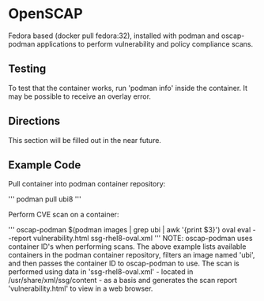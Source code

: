 # OpenSCAP

Fedora based (docker pull fedora:32), installed with podman and oscap-podman applications to perform vulnerability and policy compliance scans.

## Testing
To test that the container works, run 'podman info' inside the container. 
It may be possible to receive an overlay error.

## Directions
This section will be filled out in the near future.

## Example Code
Pull container into podman container repository:

'''
podman pull ubi8
'''

Perform CVE scan on a container:

'''
oscap-podman $(podman images | grep ubi | awk '{print $3}') oval eval --report vulnerability.html ssg-rhel8-oval.xml
'''
NOTE: oscap-podman uses container ID's when performing scans. The above example lists available containers in the podman container repository, filters an image named 'ubi', and then passes the container ID to oscap-podman to use. The scan is performed using data in 'ssg-rhel8-oval.xml' - located in /usr/share/xml/ssg/content - as a basis and generates the scan report 'vulnerability.html' to view in a web browser.
